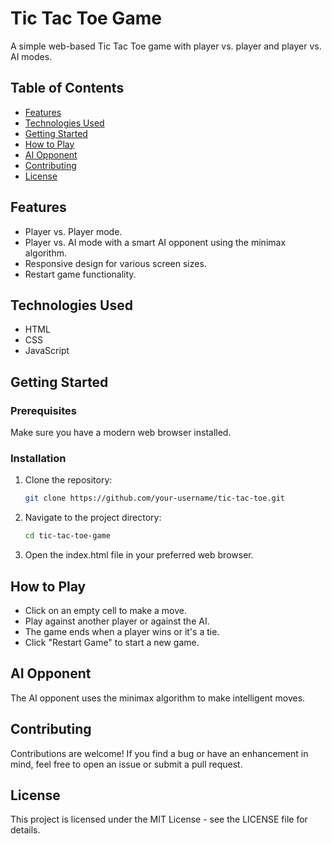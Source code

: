# Tic Tac Toe Game
A simple web-based Tic Tac Toe game with player vs. player and player vs. AI modes.

## Table of Contents
- [Features](#features)
- [Technologies Used](#technologies-used)
- [Getting Started](#getting-started)
- [How to Play](#how-to-play)
- [AI Opponent](#ai-opponent)
- [Contributing](#contributing)
- [License](#license)

## Features
- Player vs. Player mode.
- Player vs. AI mode with a smart AI opponent using the minimax algorithm.
- Responsive design for various screen sizes.
- Restart game functionality.

## Technologies Used
- HTML
- CSS
- JavaScript

## Getting Started
### Prerequisites
Make sure you have a modern web browser installed.
### Installation
1. Clone the repository:
   ```bash
   git clone https://github.com/your-username/tic-tac-toe.git
2. Navigate to the project directory:
   ```bash
   cd tic-tac-toe-game
3. Open the index.html file in your preferred web browser.

## How to Play
- Click on an empty cell to make a move.
- Play against another player or against the AI.
- The game ends when a player wins or it's a tie.
- Click "Restart Game" to start a new game.

## AI Opponent
The AI opponent uses the minimax algorithm to make intelligent moves.

## Contributing
Contributions are welcome! If you find a bug or have an enhancement in mind, feel free to open an issue or submit a pull request.

## License
This project is licensed under the MIT License - see the LICENSE file for details.
